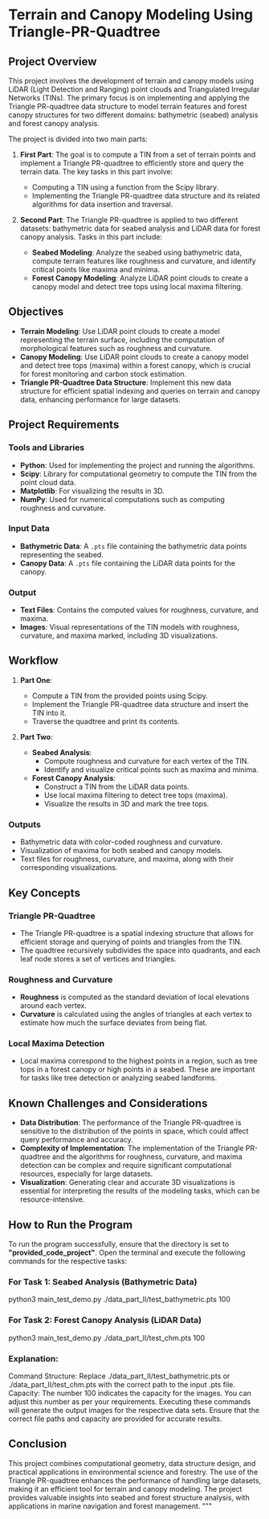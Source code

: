 
# Terrain and Canopy Modeling Using Triangle-PR-Quadtree

## Project Overview

This project involves the development of terrain and canopy models using LiDAR (Light Detection and Ranging) point clouds and Triangulated Irregular Networks (TINs). The primary focus is on implementing and applying the Triangle PR-quadtree data structure to model terrain features and forest canopy structures for two different domains: bathymetric (seabed) analysis and forest canopy analysis.

The project is divided into two main parts:

1. **First Part**: The goal is to compute a TIN from a set of terrain points and implement a Triangle PR-quadtree to efficiently store and query the terrain data. The key tasks in this part involve:
    - Computing a TIN using a function from the Scipy library.
    - Implementing the Triangle PR-quadtree data structure and its related algorithms for data insertion and traversal.
   
2. **Second Part**: The Triangle PR-quadtree is applied to two different datasets: bathymetric data for seabed analysis and LiDAR data for forest canopy analysis. Tasks in this part include:
    - **Seabed Modeling**: Analyze the seabed using bathymetric data, compute terrain features like roughness and curvature, and identify critical points like maxima and minima.
    - **Forest Canopy Modeling**: Analyze LiDAR point clouds to create a canopy model and detect tree tops using local maxima filtering.

## Objectives

- **Terrain Modeling**: Use LiDAR point clouds to create a model representing the terrain surface, including the computation of morphological features such as roughness and curvature.
- **Canopy Modeling**: Use LiDAR point clouds to create a canopy model and detect tree tops (maxima) within a forest canopy, which is crucial for forest monitoring and carbon stock estimation.
- **Triangle PR-Quadtree Data Structure**: Implement this new data structure for efficient spatial indexing and queries on terrain and canopy data, enhancing performance for large datasets.

## Project Requirements

### Tools and Libraries
- **Python**: Used for implementing the project and running the algorithms.
- **Scipy**: Library for computational geometry to compute the TIN from the point cloud data.
- **Matplotlib**: For visualizing the results in 3D.
- **NumPy**: Used for numerical computations such as computing roughness and curvature.

### Input Data
- **Bathymetric Data**: A `.pts` file containing the bathymetric data points representing the seabed.
- **Canopy Data**: A `.pts` file containing the LiDAR data points for the canopy.

### Output
- **Text Files**: Contains the computed values for roughness, curvature, and maxima.
- **Images**: Visual representations of the TIN models with roughness, curvature, and maxima marked, including 3D visualizations.
  
## Workflow

1. **Part One**: 
    - Compute a TIN from the provided points using Scipy.
    - Implement the Triangle PR-quadtree data structure and insert the TIN into it.
    - Traverse the quadtree and print its contents.

2. **Part Two**:
    - **Seabed Analysis**:
        - Compute roughness and curvature for each vertex of the TIN.
        - Identify and visualize critical points such as maxima and minima.
    - **Forest Canopy Analysis**:
        - Construct a TIN from the LiDAR data points.
        - Use local maxima filtering to detect tree tops (maxima).
        - Visualize the results in 3D and mark the tree tops.

### Outputs
- Bathymetric data with color-coded roughness and curvature.
- Visualization of maxima for both seabed and canopy models.
- Text files for roughness, curvature, and maxima, along with their corresponding visualizations.

## Key Concepts

### Triangle PR-Quadtree
- The Triangle PR-quadtree is a spatial indexing structure that allows for efficient storage and querying of points and triangles from the TIN.
- The quadtree recursively subdivides the space into quadrants, and each leaf node stores a set of vertices and triangles.

### Roughness and Curvature
- **Roughness** is computed as the standard deviation of local elevations around each vertex.
- **Curvature** is calculated using the angles of triangles at each vertex to estimate how much the surface deviates from being flat.

### Local Maxima Detection
- Local maxima correspond to the highest points in a region, such as tree tops in a forest canopy or high points in a seabed. These are important for tasks like tree detection or analyzing seabed landforms.

## Known Challenges and Considerations

- **Data Distribution**: The performance of the Triangle PR-quadtree is sensitive to the distribution of the points in space, which could affect query performance and accuracy.
- **Complexity of Implementation**: The implementation of the Triangle PR-quadtree and the algorithms for roughness, curvature, and maxima detection can be complex and require significant computational resources, especially for large datasets.
- **Visualization**: Generating clear and accurate 3D visualizations is essential for interpreting the results of the modeling tasks, which can be resource-intensive.

## How to Run the Program

To run the program successfully, ensure that the directory is set to **"provided_code_project"**. Open the terminal and execute the following commands for the respective tasks:

### For Task 1: Seabed Analysis (Bathymetric Data)

python3 main_test_demo.py ./data_part_II/test_bathymetric.pts 100

### For Task 2: Forest Canopy Analysis (LiDAR Data)

python3 main_test_demo.py ./data_part_II/test_chm.pts 100

### Explanation:
Command Structure: Replace ./data_part_II/test_bathymetric.pts or ./data_part_II/test_chm.pts with the correct path to the input .pts file.
Capacity: The number 100 indicates the capacity for the images. You can adjust this number as per your requirements.
Executing these commands will generate the output images for the respective data sets. Ensure that the correct file paths and capacity are provided for accurate results.

## Conclusion
This project combines computational geometry, data structure design, and practical applications in environmental science and forestry. The use of the Triangle PR-quadtree enhances the performance of handling large datasets, making it an efficient tool for terrain and canopy modeling. The project provides valuable insights into seabed and forest structure analysis, with applications in marine navigation and forest management. """
